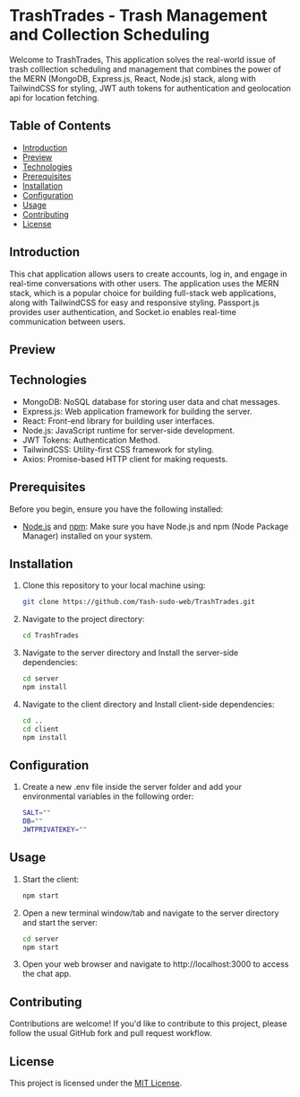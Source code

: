 # TrashTrades - Trash Management and Collection Scheduling

Welcome to TrashTrades, This application solves the real-world issue of trash colllection scheduling and management that combines the power of the MERN (MongoDB, Express.js, React, Node.js) stack, along with TailwindCSS for styling, JWT auth tokens for authentication and geolocation api for location fetching.

## Table of Contents

- [Introduction](#introduction)
- [Preview](#preview)
- [Technologies](#technologies)
- [Prerequisites](#prerequisites)
- [Installation](#installation)
- [Configuration](#configuration)
- [Usage](#usage)
- [Contributing](#contributing)
- [License](#license)

## Introduction

This chat application allows users to create accounts, log in, and engage in real-time conversations with other users. The application uses the MERN stack, which is a popular choice for building full-stack web applications, along with TailwindCSS for easy and responsive styling. Passport.js provides user authentication, and Socket.io enables real-time communication between users.

## Preview


## Technologies
 - MongoDB: NoSQL database for storing user data and chat messages.
 - Express.js: Web application framework for building the server.
 - React: Front-end library for building user interfaces.
 - Node.js: JavaScript runtime for server-side development.
 - JWT Tokens: Authentication Method.
 - TailwindCSS: Utility-first CSS framework for styling.
 - Axios: Promise-based HTTP client for making requests.

## Prerequisites

Before you begin, ensure you have the following installed:

- [Node.js](https://nodejs.org/) and [npm](https://www.npmjs.com/): Make sure you have Node.js and npm (Node Package Manager) installed on your system.

## Installation

1. Clone this repository to your local machine using:

   ```bash
   git clone https://github.com/Yash-sudo-web/TrashTrades.git

2. Navigate to the project directory:

    ```bash
    cd TrashTrades

3. Navigate to the server directory and Install the server-side dependencies:

    ```bash
    cd server
    npm install

4. Navigate to the client directory and Install client-side dependencies:

    ```bash
    cd ..
    cd client
    npm install

## Configuration

1. Create a new .env file inside the server folder and add your environmental variables in the following order:

    ```bash
    SALT=""
    DB=""
    JWTPRIVATEKEY=""

## Usage

1. Start the client:

   ```bash
   npm start

2. Open a new terminal window/tab and navigate to the server directory and start the server:

    ```bash
    cd server
    npm start

3. Open your web browser and navigate to http://localhost:3000 to access the chat app.

## Contributing

Contributions are welcome! If you'd like to contribute to this project, please follow the usual GitHub fork and pull request workflow.

## License

This project is licensed under the [MIT License](https://github.com/Yash-sudo-web/TrashTrades/blob/master/LICENSE).
